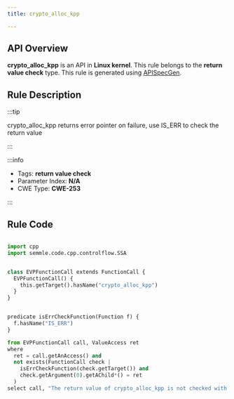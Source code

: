 ```yaml
---
title: crypto_alloc_kpp

---
```



## API Overview
**crypto_alloc_kpp** is an API in **Linux kernel**. This rule belongs to the **return value check** type. This rule is generated using [APISpecGen](../../tools/APISpecGen).
## Rule Description

:::tip

crypto_alloc_kpp returns error pointer on failure, use IS_ERR to check the return value

:::

:::info

- Tags: **return value check**
- Parameter Index: **N/A**
- CWE Type: **CWE-253**

:::

## Rule Code
```python

import cpp
import semmle.code.cpp.controlflow.SSA


class EVPFunctionCall extends FunctionCall {
  EVPFunctionCall() {
    this.getTarget().hasName("crypto_alloc_kpp")
  }
}


predicate isErrCheckFunction(Function f) {
  f.hasName("IS_ERR") 
}

from EVPFunctionCall call, ValueAccess ret
where
  ret = call.getAnAccess() and
  not exists(FunctionCall check |
    isErrCheckFunction(check.getTarget()) and
    check.getArgument(0).getAChild*() = ret
  )
select call, "The return value of crypto_alloc_kpp is not checked with IS_ERR."
    
```